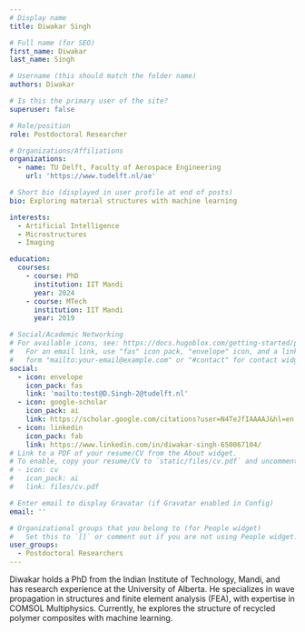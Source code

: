 ```yaml
---
# Display name
title: Diwakar Singh

# Full name (for SEO)
first_name: Diwakar
last_name: Singh

# Username (this should match the folder name)
authors: Diwakar

# Is this the primary user of the site?
superuser: false

# Role/position
role: Postdoctoral Researcher

# Organizations/Affiliations
organizations:
  - name: TU Delft, Faculty of Aerospace Engineering
    url: 'https://www.tudelft.nl/ae'

# Short bio (displayed in user profile at end of posts)
bio: Exploring material structures with machine learning

interests:
  - Artificial Intelligence
  - Microstructures
  - Imaging

education:
  courses:
    - course: PhD 
      institution: IIT Mandi
      year: 2024
    - course: MTech
      institution: IIT Mandi
      year: 2019

# Social/Academic Networking
# For available icons, see: https://docs.hugoblox.com/getting-started/page-builder/#icons
#   For an email link, use "fas" icon pack, "envelope" icon, and a link in the
#   form "mailto:your-email@example.com" or "#contact" for contact widget.
social:
  - icon: envelope
    icon_pack: fas
    link: 'mailto:test@D.Singh-2@tudelft.nl'
  - icon: google-scholar
    icon_pack: ai
    link: https://scholar.google.com/citations?user=N4TeJfIAAAAJ&hl=en
  - icon: linkedin
    icon_pack: fab
    link: https://www.linkedin.com/in/diwakar-singh-650067104/
# Link to a PDF of your resume/CV from the About widget.
# To enable, copy your resume/CV to `static/files/cv.pdf` and uncomment the lines below.
# - icon: cv
#   icon_pack: ai
#   link: files/cv.pdf

# Enter email to display Gravatar (if Gravatar enabled in Config)
email: ''

# Organizational groups that you belong to (for People widget)
#   Set this to `[]` or comment out if you are not using People widget.
user_groups:
  - Postdoctoral Researchers
---
```


Diwakar holds a PhD from the Indian Institute of Technology, Mandi, and has research experience at the University of Alberta. He specializes in wave propagation in structures and finite element analysis (FEA), with expertise in COMSOL Multiphysics. Currently, he explores the structure of recycled polymer composites with machine learning.
